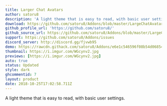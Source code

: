 ```yaml
---
title: Larger Chat Avatars
author: satoru8
description: 'A light theme that is easy to read, with basic user settings.'
download: https://github.com/satoru8/Addons/blob/master/LargeChatAvatars.theme.css
github_profile_url: 'https://github.com/satoru8/'
github_source_url: https://github.com/satoru8/Addons/blob/master/LargeChatAvatars.theme.css
support: https://github.com/satoru8/Addons/issues
discord_server: http://discord.gg/fjvwb95
demo: https://rawcdn.githack.com/satoru8/Addons/e6e1c546596f08b54d068547ddb70c2b3dc39c0e/LargeChatAvatars.theme.css
thumbnail: https://i.imgur.com/WGcynv2.jpg
previews: [https://i.imgur.com/WGcynv2.jpg]
auto: true
status: Updated
style: dark
ghcommentid: 7
layout: product
date: 2018-10-25T17:02:58.711Z
---
```

A light theme that is easy to read, with basic user settings.